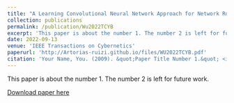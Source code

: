 ```yaml
---
title: "A Learning Convolutional Neural Network Approach for Network Robustness Prediction"
collection: publications
permalink: /publication/Wu2022TCYB
excerpt: 'This paper is about the number 1. The number 2 is left for future work.'
date: 2022-09-13
venue: 'IEEE Transactions on Cybernetics'
paperurl: 'http://Artorias-ruizi.github.io/files/WU2022TCYB.pdf'
citation: 'Your Name, You. (2009). &quot;Paper Title Number 1.&quot; <i>Journal 1</i>. 1(1).'
---
```

This paper is about the number 1. The number 2 is left for future work.

[Download paper here](http://Artorias-ruizi.github.io/files/Wu2022TCYB.pdf)

<!-- Recommended citation: Your Name, You. (2009). "Paper Title Number 1." <i>Journal 1</i>. 1(1). -->
